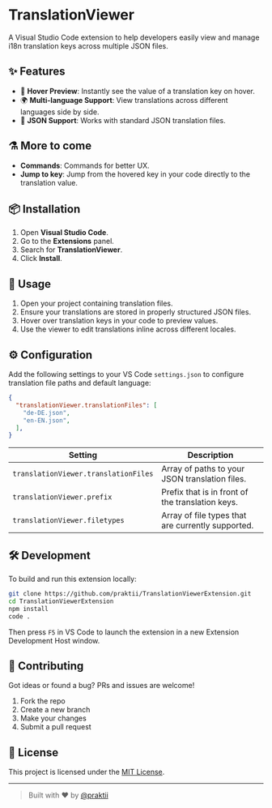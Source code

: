 # TranslationViewer

A Visual Studio Code extension to help developers easily view and manage i18n translation keys across multiple JSON files.

## ✨ Features

- 🧠 **Hover Preview**: Instantly see the value of a translation key on hover.
- 🌍 **Multi-language Support**: View translations across different languages side by side.
- 📁 **JSON Support**: Works with standard JSON translation files.

## ⚗️ More to come

- **Commands**: Commands for better UX.
- **Jump to key**: Jump from the hovered key in your code directly to the translation value. 

## 📦 Installation

1. Open **Visual Studio Code**.
2. Go to the **Extensions** panel.
3. Search for **TranslationViewer**.
4. Click **Install**.

## 🚀 Usage

1. Open your project containing translation files.
2. Ensure your translations are stored in properly structured JSON files.
3. Hover over translation keys in your code to preview values.
4. Use the viewer to edit translations inline across different locales.

## ⚙️ Configuration

Add the following settings to your VS Code `settings.json` to configure translation file paths and default language:

```json
{
  "translationViewer.translationFiles": [
    "de-DE.json",
    "en-EN.json",
  ],
}
```

| Setting                              | Description                                      |
|--------------------------------------|--------------------------------------------------|
| `translationViewer.translationFiles` | Array of paths to your JSON translation files.   |
| `translationViewer.prefix`  | Prefix that is in front of the translation keys.   |
| `translationViewer.filetypes`  | Array of file types that are currently supported.   |

## 🛠 Development

To build and run this extension locally:

```bash
git clone https://github.com/praktii/TranslationViewerExtension.git
cd TranslationViewerExtension
npm install
code .
```

Then press `F5` in VS Code to launch the extension in a new Extension Development Host window.

## 🙌 Contributing

Got ideas or found a bug? PRs and issues are welcome!

1. Fork the repo
2. Create a new branch
3. Make your changes
4. Submit a pull request

## 📄 License

This project is licensed under the [MIT License](LICENSE).

---

> Built with ❤️ by [@praktii](https://github.com/praktii)
